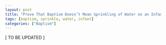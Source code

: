 ```yaml
---
layout: post
title: "Prove That Baptism Doesn’t Mean Sprinkling of Water on an Infant’s Head"
tags: [baptism, sprinkle, water, infant]
categories: ["Baptism"]
---
```


\[ TO BE UPDATED \]

<!--
baptism is not sprinkling of water
- Mark 1:10 (coming up out of the water)
- Acts 8:38-39 (down into the water)

The word "baptize" in Greek means "immersion". (https://biblehub.com/acts/8-38.htm)

The translator didn't even translate this word by meaning, they just made a new word from the Greek word.

Why not as an infant?
- Mark 16:16 (believe and be baptized)
- Rom. 10:9 (confess with your mouth)

An infant cannot do that.
-->
